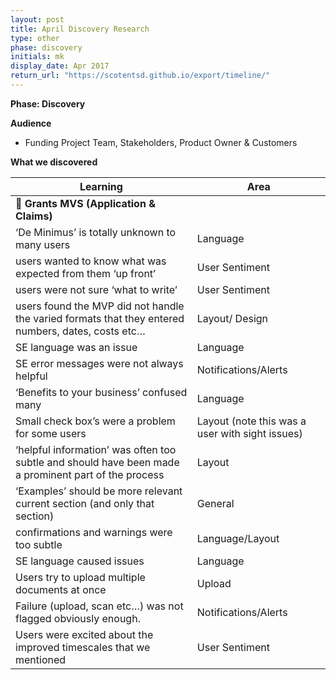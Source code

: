 ```yaml
---
layout: post
title: April Discovery Research
type: other
phase: discovery
initials: mk
display_date: Apr 2017
return_url: "https://scotentsd.github.io/export/timeline/"
---
```


**Phase: Discovery**

**Audience**
- Funding Project Team, Stakeholders, Product Owner & Customers

**What we discovered**

Learning | Area
--- | ---
📖 **Grants MVS (Application & Claims)** | 	
‘De Minimus’ is totally unknown to many users	| Language
users wanted to know what was expected from them ‘up front’	| User Sentiment
users were not sure ‘what to write’	| User Sentiment
users found the MVP did not handle the varied formats that they entered numbers, dates, costs etc…	| Layout/ Design
SE language was an issue	| Language
SE error messages were not always helpful	| Notifications/Alerts
‘Benefits to your business’ confused many	| Language
Small check box’s were a problem for some users	| Layout (note this was a user with sight issues)
‘helpful information’ was often too subtle and should have been made a prominent part of the process	| Layout
‘Examples’ should be more relevant current section (and only that section)	| General
confirmations and warnings were too subtle	| Language/Layout
SE language caused issues	| Language
Users try to upload multiple documents at once	| Upload
Failure (upload, scan etc…) was not flagged obviously enough.	| Notifications/Alerts
Users were excited about the improved timescales that we mentioned	| User Sentiment







<!--more-->
